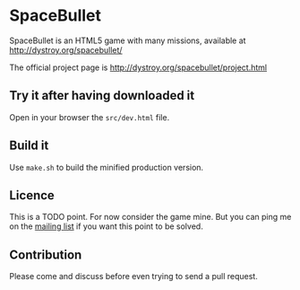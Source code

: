 SpaceBullet
===========

SpaceBullet is an HTML5 game with many missions, available at http://dystroy.org/spacebullet/

The official project page is http://dystroy.org/spacebullet/project.html


Try it after having downloaded it
---------------------------------

Open in your browser the `src/dev.html` file.

Build it
--------

Use `make.sh` to build the minified production version.

Licence
-------

This is a TODO point. For now consider the game mine. But you can ping me on the [mailing list](https://groups.google.com/forum/#!forum/spacebullet/) if you want this point to be solved.

Contribution
------------

Please come and discuss before even trying to send a pull request.

